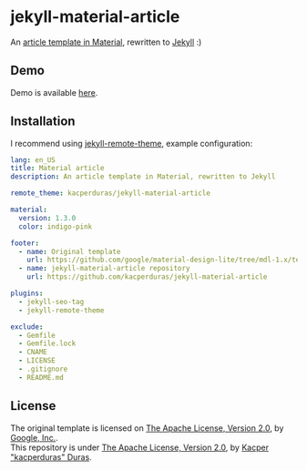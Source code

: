 # jekyll-material-article

An [article template in Material](https://github.com/kacperduras/jekyll-material-article/), rewritten to [Jekyll](https://github.com/jekyll/jekyll/) :)

## Demo
Demo is available [here](https://kacperduras.github.io/jekyll-material-article/).

## Installation

I recommend using [jekyll-remote-theme](https://github.com/benbalter/jekyll-remote-theme), example configuration:
```yaml
lang: en_US
title: Material article
description: An article template in Material, rewritten to Jekyll

remote_theme: kacperduras/jekyll-material-article

material:
  version: 1.3.0
  color: indigo-pink

footer:
  - name: Original template
    url: https://github.com/google/material-design-lite/tree/mdl-1.x/templates/article
  - name: jekyll-material-article repository
    url: https://github.com/kacperduras/jekyll-material-article

plugins:
  - jekyll-seo-tag
  - jekyll-remote-theme

exclude:
  - Gemfile
  - Gemfile.lock
  - CNAME
  - LICENSE
  - .gitignore
  - README.md
```

## License
The original template is licensed on [The Apache License, Version 2.0](https://github.com/google/material-design-lite/blob/mdl-1.x/LICENSE), by [Google, Inc.](https://github.com/google/).  
This repository is under [The Apache License, Version 2.0](LICENSE), by [Kacper "kacperduras" Duras](https://github.com/kacperduras/).
